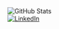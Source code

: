 <div>
  <img
    srcset="
      https://github-readme-stats.vercel.app/api?username=racasdolhoves&show_icons=true&theme=dark
      (prefers-color-scheme: dark),
      https://github-readme-stats.vercel.app/api?username=racasdolhoves&show_icons=true
      (prefers-color-scheme: light), (prefers-color-scheme: no-preference)
    "
    src="https://github-readme-stats.vercel.app/api?username=racasdolhoves&show_icons=true"
    alt="GitHub Stats"
  />
</div>

<div>
  <a href="https://www.linkedin.com/in/cristianoandremiranda" target="_blank">
    <img src="https://img.shields.io/badge/-LinkedIn-%230077B5?style=for-the-badge&logo=linkedin&logoColor=white" alt="LinkedIn">
  </a>
</div>
